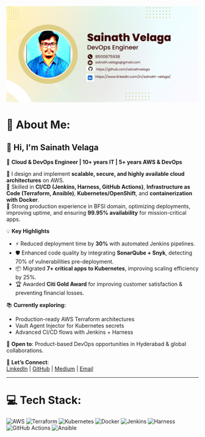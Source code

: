 ![Banner](./assets/Banner.png)

# 💫 About Me:
## 👋 Hi, I'm Sainath Velaga  
🚀 **Cloud & DevOps Engineer | 10+ years IT | 5+ years AWS & DevOps**  

🔹 I design and implement **scalable, secure, and highly available cloud architectures** on AWS.  
🔹 Skilled in **CI/CD (Jenkins, Harness, GitHub Actions)**, **Infrastructure as Code (Terraform, Ansible)**, **Kubernetes/OpenShift**, and **containerization with Docker**.  
🔹 Strong production experience in BFSI domain, optimizing deployments, improving uptime, and ensuring **99.95% availability** for mission-critical apps.  

💡 **Key Highlights**  
- ⚡ Reduced deployment time by **30%** with automated Jenkins pipelines.  
- 🛡️ Enhanced code quality by integrating **SonarQube + Snyk**, detecting 70% of vulnerabilities pre-deployment.  
- 📦 Migrated **7+ critical apps to Kubernetes**, improving scaling efficiency by 25%.  
- 🏆 Awarded **Citi Gold Award** for improving customer satisfaction & preventing financial losses.  

📚 **Currently exploring:**  
- Production-ready AWS Terraform architectures  
- Vault Agent Injector for Kubernetes secrets  
- Advanced CI/CD flows with Jenkins + Harness  

🌟 **Open to**: Product-based DevOps opportunities in Hyderabad & global collaborations.  

🔗 **Let’s Connect**:  
[LinkedIn](https://www.linkedin.com/in/sainath-velaga/) | [GitHub](https://github.com/sainathvelaga) | [Medium](https://medium.com/@sainath.velaga) | [Email](mailto:sainath.velaga@gmail.com)  

---

# 💻 Tech Stack:
![AWS](https://img.shields.io/badge/AWS-%23FF9900.svg?style=for-the-badge&logo=amazon-aws&logoColor=white) ![Terraform](https://img.shields.io/badge/terraform-%235835CC.svg?style=for-the-badge&logo=terraform&logoColor=white) ![Kubernetes](https://img.shields.io/badge/kubernetes-%23326ce5.svg?style=for-the-badge&logo=kubernetes&logoColor=white) ![Docker](https://img.shields.io/badge/docker-%230db7ed.svg?style=for-the-badge&logo=docker&logoColor=white) ![Jenkins](https://img.shields.io/badge/jenkins-%232C5263.svg?style=for-the-badge&logo=jenkins&logoColor=white) ![Harness](https://img.shields.io/badge/Harness-1997B5?style=for-the-badge&logo=cloudbees&logoColor=white) ![GitHub Actions](https://img.shields.io/badge/github%20actions-%232671E5.svg?style=for-the-badge&logo=githubactions&logoColor=white) ![Ansible](https://img.shields.io/badge/ansible-%231A1918.svg?style=for-the-badge&logo=ansible&logoCol)

